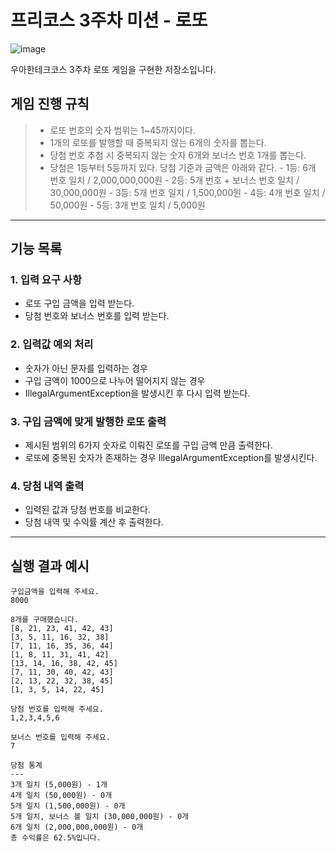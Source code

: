 # 프리코스 3주차 미션 - 로또
![image](https://ci5.googleusercontent.com/proxy/iPspE6mKRjJI5nLDS3MsfeU3X-g2tcPmpINSQngf2ybS3cwWzpA_NuHsoZtKWQCD8TRQS5tFyVIww6TpU5KqdvJOzLruwZo6=s0-d-e1-ft#https://apply.techcourse.co.kr/assets/mail/header.jpg)

우아한테크코스 3주차 로또 게임을 구현한 저장소입니다.

## 게임 진행 규칙
>- 로또 번호의 숫자 범위는 1~45까지이다.
>- 1개의 로또를 발행할 때 중복되지 않는 6개의 숫자를 뽑는다.
>- 당첨 번호 추첨 시 중복되지 않는 숫자 6개와 보너스 번호 1개를 뽑는다.
>- 당첨은 1등부터 5등까지 있다. 당첨 기준과 금액은 아래와 같다.
    - 1등: 6개 번호 일치 / 2,000,000,000원
    - 2등: 5개 번호 + 보너스 번호 일치 / 30,000,000원
    - 3등: 5개 번호 일치 / 1,500,000원
    - 4등: 4개 번호 일치 / 50,000원
    - 5등: 3개 번호 일치 / 5,000원
---

## 기능 목록
### 1. 입력 요구 사항
- 로또 구입 금액을 입력 받는다.
- 당첨 번호와 보너스 번호를 입력 받는다.

### 2. 입력값 예외 처리
- 숫자가 아닌 문자를 입력하는 경우
- 구입 금액이 1000으로 나누어 떨어지지 않는 경우
- IllegalArgumentException을 발생시킨 후 다시 입력 받는다.

### 3. 구입 금액에 맞게 발행한 로또 출력
- 제시된 범위의 6가지 숫자로 이뤄진 로또를 구입 금액 만큼 출력한다.
- 로또에 중복된 숫자가 존재하는 경우 IllegalArgumentException를 발생시킨다.

### 4. 당첨 내역 출력
- 입력된 값과 당첨 번호를 비교한다.
- 당첨 내역 및 수익률 계산 후 출력한다.

---
## 실행 결과 예시
```
구입금액을 입력해 주세요.
8000

8개를 구매했습니다.
[8, 21, 23, 41, 42, 43]
[3, 5, 11, 16, 32, 38]
[7, 11, 16, 35, 36, 44]
[1, 8, 11, 31, 41, 42]
[13, 14, 16, 38, 42, 45]
[7, 11, 30, 40, 42, 43]
[2, 13, 22, 32, 38, 45]
[1, 3, 5, 14, 22, 45]

당첨 번호를 입력해 주세요.
1,2,3,4,5,6

보너스 번호를 입력해 주세요.
7

당첨 통계
---
3개 일치 (5,000원) - 1개
4개 일치 (50,000원) - 0개
5개 일치 (1,500,000원) - 0개
5개 일치, 보너스 볼 일치 (30,000,000원) - 0개
6개 일치 (2,000,000,000원) - 0개
총 수익률은 62.5%입니다.